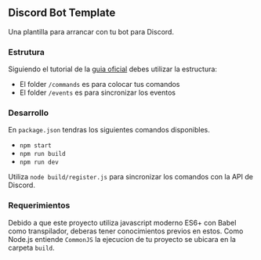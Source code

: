 ## Discord Bot Template ##
Una plantilla para arrancar con tu bot para Discord.

### Estrutura ###
Siguiendo el tutorial de la [guia oficial](https://discordjs.guide/) debes utilizar la estructura:
- El folder `/commands` es para colocar tus comandos
- El folder `/events` es para sincronizar los eventos

### Desarrollo ###
En `package.json` tendras los siguientes comandos disponibles.
- `npm start`
- `npm run build`
- `npm run dev`

Utiliza `node build/register.js` para sincronizar los comandos con la API de Discord.

### Requerimientos ###
Debido a que este proyecto utiliza javascript moderno ES6+ con Babel como transpilador, deberas tener conocimientos previos en estos. Como Node.js entiende `CommonJS` la ejecucion de tu proyecto se ubicara en la carpeta `build`. 
